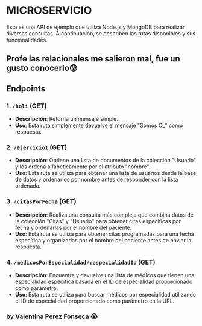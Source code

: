 # MICROSERVICIO

Esta es una API de ejemplo que utiliza Node.js y MongoDB para realizar diversas consultas. A continuación, se describen las rutas disponibles y sus funcionalidades.

## Profe las relacionales me salieron mal, fue un gusto conocerlo😰

## Endpoints

### 1. `/holi` (GET)

- **Descripción**: Retorna un mensaje simple.
- **Uso**: Esta ruta simplemente devuelve el mensaje "Somos CL" como respuesta.

### 2. `/ejercicio1` (GET)

- **Descripción**: Obtiene una lista de documentos de la colección "Usuario" y los ordena alfabéticamente por el atributo "nombre".
- **Uso**: Esta ruta se utiliza para obtener una lista de usuarios desde la base de datos y ordenarlos por nombre antes de responder con la lista ordenada.

### 3. `/citasPorFecha` (GET)

- **Descripción**: Realiza una consulta más compleja que combina datos de la colección "Citas" y "Usuario" para obtener citas específicas por fecha y ordenarlas por el nombre del paciente.
- **Uso**: Esta ruta se utiliza para obtener citas programadas para una fecha específica y organizarlas por el nombre del paciente antes de enviar la respuesta.

### 4. `/medicosPorEspecialidad/:especialidadId` (GET)

- **Descripción**: Encuentra y devuelve una lista de médicos que tienen una especialidad específica basada en el ID de especialidad proporcionado como parámetro.
- **Uso**: Esta ruta se utiliza para buscar médicos por especialidad utilizando el ID de especialidad proporcionado como parámetro en la URL.

### by Valentina Perez Fonseca 😭
